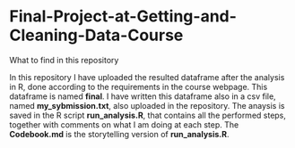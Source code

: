 # Final-Project-at-Getting-and-Cleaning-Data-Course
What to find in this repository

In this repository I have uploaded the resulted dataframe after the analysis in R, done according to the requirements in the course webpage. This dataframe is named **final**. I have written this dataframe also in a csv file, named **my_sybmission.txt**, also uploaded in the repository. The anaysis is saved in the R script **run_analysis.R**, that contains all the performed steps, together with comments on what I am doing at each step. The **Codebook.md** is the storytelling version of **run_analysis.R**. 
